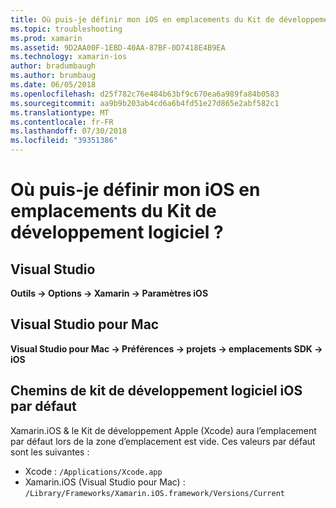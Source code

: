 ```yaml
---
title: Où puis-je définir mon iOS en emplacements du Kit de développement logiciel ?
ms.topic: troubleshooting
ms.prod: xamarin
ms.assetid: 9D2AA00F-1EBD-40AA-87BF-0D7418E4B9EA
ms.technology: xamarin-ios
author: bradumbaugh
ms.author: brumbaug
ms.date: 06/05/2018
ms.openlocfilehash: d25f782c76e484b63bf9c670ea6a989fa84b0583
ms.sourcegitcommit: aa9b9b203ab4cd6a6b4fd51e27d865e2abf582c1
ms.translationtype: MT
ms.contentlocale: fr-FR
ms.lasthandoff: 07/30/2018
ms.locfileid: "39351386"
---
```

# <a name="where-can-i-set-my-ios-sdk-locations"></a>Où puis-je définir mon iOS en emplacements du Kit de développement logiciel ?

## <a name="visual-studio"></a>Visual Studio

**Outils -> Options -> Xamarin -> Paramètres iOS**

## <a name="visual-studio-for-mac"></a>Visual Studio pour Mac

**Visual Studio pour Mac -> Préférences -> projets -> emplacements SDK -> iOS**

## <a name="default-ios-sdk-paths"></a>Chemins de kit de développement logiciel iOS par défaut

Xamarin.iOS & le Kit de développement Apple (Xcode) aura l’emplacement par défaut lors de la zone d’emplacement est vide. Ces valeurs par défaut sont les suivantes :

- Xcode : `/Applications/Xcode.app`
- Xamarin.iOS (Visual Studio pour Mac) : `/Library/Frameworks/Xamarin.iOS.framework/Versions/Current`

